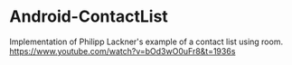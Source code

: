 # Android-ContactList

Implementation of Philipp Lackner's example of a contact list using room.  
https://www.youtube.com/watch?v=bOd3wO0uFr8&t=1936s
